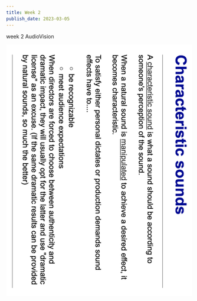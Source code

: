 ```yaml
---
title: Week 2
publish_date: 2023-03-05
---
```



week 2 AudioVision 

![Photo N/A](./img/Charactersound.png)

